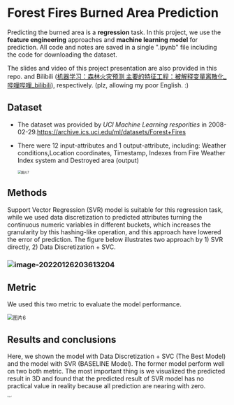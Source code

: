 # Forest Fires Burned Area Prediction

Predicting the burned area is a **regression** task. In this project, we use the **feature engineering** approaches and **machine learning model** for prediction.  All code and notes are saved in a single ".ipynb" file including  the code for downloading the dataset.

The slides and video of this project presentation  are also provided in this repo. and Bilibili ([机器学习：森林火灾预测 主要的特征工程：被解释变量离散化_哔哩哔哩_bilibili](https://www.bilibili.com/video/BV1Bi4y1F7fm?spm_id_from=333.999.0.0)), respectively. (plz, allowing my poor English. :)

## Dataset

- The dataset was provided by *UCI Machine Learning resporities* in 2008-02-29.https://archive.ics.uci.edu/ml/datasets/Forest+Fires

- There were 12 input-attributes and 1 output-attribute, including: Weather conditions,Location coordinates, Timestamp, Indexes from Fire Weather Index system and Destroyed area (output)

  <img src="C:\Users\MQL\Pictures\ML\图片7.jpg" alt="图片7" style="zoom:50%;" />

## Methods

Support Vector Regression (SVR) model is suitable for this regression task, while we used data discretization  to predicted attributes turning the continuous numeric variables in different buckets, which increases the granularity by this hashing-like operation, and this approach have lowered the error of prediction. The figure below illustrates two approach by 1) SVR directly, 2) Data Discretization + SVC.

### ![image-20220126203613204](C:\Users\MQL\AppData\Roaming\Typora\typora-user-images\image-20220126203613204.png)

## Metric

We used this two metric to evaluate the model performance.

<img src="C:\Users\MQL\Pictures\ML\图片6.jpg" alt="图片6" style="zoom: 80%;" />

## Results and conclusions

Here, we shown the model with Data Discretization + SVC (The Best Model) and the model with SVR (BASELINE Model). The former model perform well on two both metric. The most important thing is we visualized the predicted result in 3D and found that the predicted result of SVR model has no practical value in reality because all prediction are nearing with zero.

<img src="C:\Users\MQL\Pictures\ML\图片1.jpg" alt="图片1" style="zoom:20%;" />




